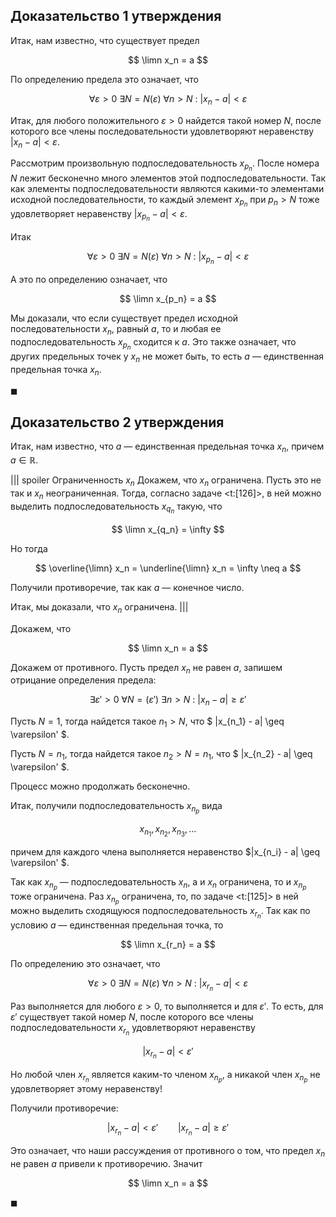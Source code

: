 ## Доказательство 1 утверждения

Итак, нам известно, что существует предел

$$ \limn x_n = a $$

По определению предела это означает, что

$$ \forall \varepsilon > 0 \ \exists N = N(\varepsilon) \ \forall n > N \ : \ |x_n - a| < \varepsilon $$

Итак, для любого положительного $\varepsilon > 0$ найдется такой номер $N$, после которого все члены последовательности удовлетворяют неравенству $|x_n - a|<\varepsilon$.

Рассмотрим произвольную подпоследовательность $x_{p_n}$. После номера $N$ лежит бесконечно много элементов этой подпоследовательности. Так как элементы подпоследовательности являются какими-то элементами исходной
последовательности, то каждый элемент $x_{p_n}$ при $p_n > N$ тоже удовлетворяет неравенству $|x_{p_n} - a|<\varepsilon$.

Итак

$$ \forall \varepsilon > 0 \ \exists N = N(\varepsilon) \ \forall n > N \ : \ |x_{p_n} - a| < \varepsilon $$

А это по определению означает, что

$$ \limn x_{p_n} = a $$

Мы доказали, что если существует предел исходной последовательности $x_n$, равный $a$, то и любая ее подпоследовательность $x_{p_n}$ сходится к $a$.
Это также означает, что других предельных точек у $x_n$ не может быть, то есть $a$ — единственная предельная точка $x_n$.

$\blacksquare$

## Доказательство 2 утверждения

Итак, нам известно, что $a$ — единственная предельная точка $x_n$, причем $a\in\mathbb{R}$.

||| spoiler Ограниченность $x_n$
Докажем, что $x_n$ ограничена. Пусть это не так и $x_n$ неограниченная. Тогда, согласно задаче <t:[126]>, в ней можно выделить подпоследовательность $x_{q_n}$ такую, что

$$ \limn x_{q_n} = \infty $$

Но тогда

$$ \overline{\limn} x_n = \underline{\limn} x_n = \infty \neq a $$

Получили противоречие, так как $a$ — конечное число.

Итак, мы доказали, что $x_n$ ограничена.
|||

Докажем, что

$$ \limn x_n = a $$

Докажем от противного. Пусть предел $x_n$ не равен $a$, запишем отрицание определения предела:

$$ \exists \varepsilon' > 0 \ \forall N = (\varepsilon') \ \exists n > N \ : \ |x_n - a| \geq \varepsilon' $$

Пусть $N=1$, тогда найдется такое $n_1 > N$, что $ |x_{n_1} - a| \geq \varepsilon' $.

Пусть $N=n_1$, тогда найдется такое $n_2 > N = n_1$, что $ |x_{n_2} - a| \geq \varepsilon' $.

Процесс можно продолжать бесконечно.

Итак, получили подпоследовательность $x_{n_p}$ вида

$$ x_{n_1}, x_{n_2}, x_{n_3}, \ldots $$

причем для каждого члена выполняется неравенство $|x_{n_i} - a| \geq \varepsilon' $.

Так как $x_{n_p}$ — подпоследовательность $x_n$, а и $x_n$ ограничена, то и $x_{n_p}$ тоже ограничена. Раз $x_{n_p}$ ограничена, то, по задаче <t:[125]> в ней можно выделить сходящуюся
подпоследовательность $x_{r_n}$. Так как по условию $a$ — единственная предельная точка, то

$$ \limn x_{r_n} = a $$

По определению это означает, что

$$ \forall \varepsilon > 0 \ \exists N = N(\varepsilon) \ \forall n > N \ : \ |x_{r_n} - a| < \varepsilon $$

Раз выполняется для любого $\varepsilon > 0$, то выполняется и для $\varepsilon'$. То есть, для $\varepsilon'$ существует такой номер $N$, после которого все члены подпоследовательности $x_{r_n}$ удовлетворяют неравенству

$$ |x_{r_n} - a| < \varepsilon' $$

Но любой член $x_{r_n}$ является каким-то членом $x_{n_p}$, а никакой член $x_{n_p}$ не удовлетворяет этому неравенству!

Получили противоречие:

$$ |x_{r_n} - a| < \varepsilon' \qquad |x_{r_n} - a| \geq \varepsilon' $$

Это означает, что наши рассуждения от противного о том, что предел $x_n$ не равен $a$ привели к противоречию. Значит

$$ \limn x_n = a $$

$\blacksquare$